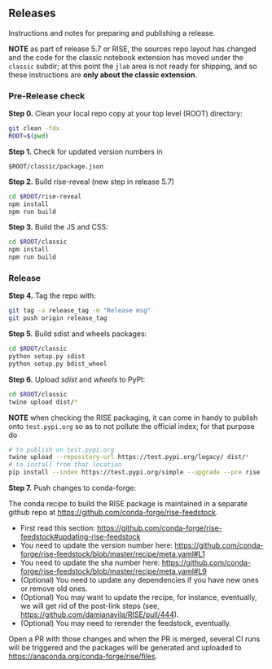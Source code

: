 ## Releases

Instructions and notes for preparing and publishing a release.

**NOTE** as part of release 5.7 or RISE, the sources repo layout has changed and the code
for the classic notebook extension has moved under the `classic` subdir; at this point the
`jlab` area is not ready for shipping, and so these instructions are **only about the
classic extension**.

### Pre-Release check

**Step 0.** Clean your local repo copy at your top level (ROOT) directory:

```bash
git clean -fdx
ROOT=$(pwd)
```

**Step 1.** Check for updated version numbers in

```
$ROOT/classic/package.json
```

**Step 2.** Build rise-reveal (new step in release 5.7)
```bash
cd $ROOT/rise-reveal
npm install
npm run build
```

**Step 3.** Build the JS and CSS:

```bash
cd $ROOT/classic
npm install
npm run build
```

### Release

**Step 4.** Tag the repo with:

```bash
git tag -a release_tag -m "Release msg"
git push origin release_tag
```

**Step 5.** Build sdist and wheels packages:

```bash
cd $ROOT/classic
python setup.py sdist
python setup.py bdist_wheel
```

**Step 6.** Upload *sdist* and *wheels* to PyPI:

```bash
cd $ROOT/classic
twine upload dist/*
```

**NOTE** when checking the RISE packaging, it can come in handy to publish onto `test.pypi.org` so as to not pollute the official index; for that purpose do
```bash
# to publish on test.pypi.org
twine upload --repository-url https://test.pypi.org/legacy/ dist/*
# to install from that location
pip install --index https://test.pypi.org/simple --upgrade --pre rise
```

**Step 7.** Push changes to conda-forge:

The conda recipe to build the RISE package is maintained in a separate github repo at https://github.com/conda-forge/rise-feedstock.

* First read this section: https://github.com/conda-forge/rise-feedstock#updating-rise-feedstock
* You need to update the version number here: https://github.com/conda-forge/rise-feedstock/blob/master/recipe/meta.yaml#L1
* You need to update the sha number here: https://github.com/conda-forge/rise-feedstock/blob/master/recipe/meta.yaml#L9
* (Optional) You need to update any dependencies if you have new ones or remove old ones.
* (Optional) You may want to update the recipe, for instance, eventually, we will get rid of the post-link steps (see, https://github.com/damianavila/RISE/pull/444).
* (Optional) You may need to rerender the feedstock, eventually.

Open a PR with those changes and when the PR is merged, several CI runs will be triggered and the packages will be generated and uploaded to https://anaconda.org/conda-forge/rise/files.